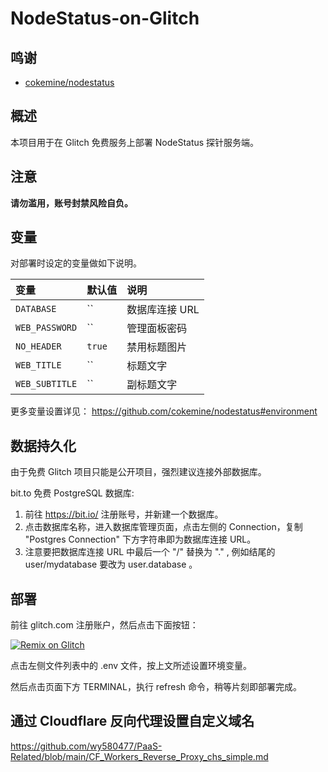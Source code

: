 # NodeStatus-on-Glitch

## 鸣谢

- [cokemine/nodestatus](https://github.com/cokemine/nodestatus)

## 概述

本项目用于在 Glitch 免费服务上部署 NodeStatus 探针服务端。

## 注意

 **请勿滥用，账号封禁风险自负。**
 
## 变量

对部署时设定的变量做如下说明。

| 变量 | 默认值 | 说明 |
| :--- | :--- | :--- |
| `DATABASE` | `` | 数据库连接 URL |
| `WEB_PASSWORD` | `` | 管理面板密码 |
| `NO_HEADER` | `true` | 禁用标题图片 |
| `WEB_TITLE` | `` | 标题文字 |
| `WEB_SUBTITLE` | `` | 副标题文字 |

更多变量设置详见： https://github.com/cokemine/nodestatus#environment

## 数据持久化

由于免费 Glitch 项目只能是公开项目，强烈建议连接外部数据库。

bit.to 免费 PostgreSQL 数据库:

1. 前往 https://bit.io/ 注册账号，并新建一个数据库。
2. 点击数据库名称，进入数据库管理页面，点击左侧的 Connection，复制 "Postgres Connection" 下方字符串即为数据库连接 URL。
3. 注意要把数据库连接 URL 中最后一个 "/" 替换为 "." , 例如结尾的 user/mydatabase 要改为 user.database 。

## 部署

前往 glitch.com 注册账户，然后点击下面按钮：

[![Remix on Glitch](https://cdn.glitch.com/2703baf2-b643-4da7-ab91-7ee2a2d00b5b%2Fremix-button.svg)](https://glitch.com/edit/#!/import/github/wy580477/NodeStatus-on-Glitch)

点击左侧文件列表中的 .env 文件，按上文所述设置环境变量。

然后点击页面下方 TERMINAL，执行 refresh 命令，稍等片刻即部署完成。

## 通过 Cloudflare 反向代理设置自定义域名

https://github.com/wy580477/PaaS-Related/blob/main/CF_Workers_Reverse_Proxy_chs_simple.md
